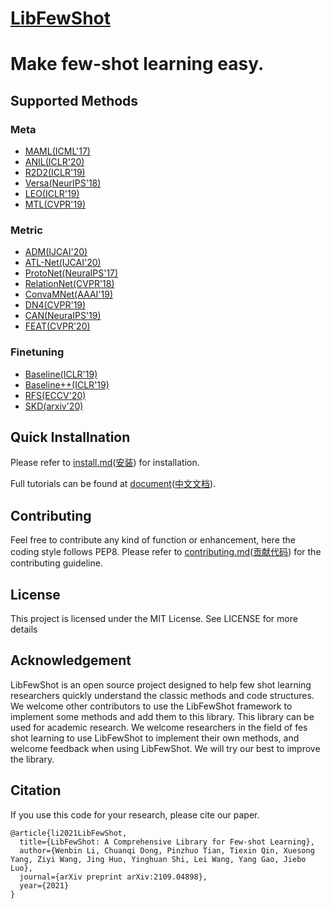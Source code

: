 # [LibFewShot](https://arxiv.org/abs/2109.04898)
Make few-shot learning easy.
=======

## Supported Methods
### Meta
+ [MAML(ICML'17)](https://arxiv.org/abs/1703.03400)
+ [ANIL(ICLR'20)](https://arxiv.org/abs/1909.09157)
+ [R2D2(ICLR'19)](https://arxiv.org/abs/1805.08136)
+ [Versa(NeurIPS'18)](https://openreview.net/forum?id=HkxStoC5F7)
+ [LEO(ICLR'19)](https://arxiv.org/abs/1807.05960)
+ [MTL(CVPR'19)](https://arxiv.org/abs/1812.02391)
### Metric
+ [ADM(IJCAI'20)](https://arxiv.org/abs/2002.00153)
+ [ATL-Net(IJCAI'20)](https://www.ijcai.org/proceedings/2020/0100.pdf)
+ [ProtoNet(NeuraIPS'17)](https://arxiv.org/abs/1703.05175)
+ [RelationNet(CVPR'18)](https://arxiv.org/abs/1711.06025)
+ [ConvaMNet(AAAI'19)](https://ojs.aaai.org//index.php/AAAI/article/view/4885)
+ [DN4(CVPR'19)](https://arxiv.org/abs/1903.12290)
+ [CAN(NeuraIPS'19)](https://arxiv.org/abs/1910.07677)
+ [FEAT(CVPR'20)](http://arxiv.org/abs/1812.03664)
### Finetuning
+ [Baseline(ICLR'19)](https://arxiv.org/abs/1904.04232)
+ [Baseline++(ICLR'19)](https://arxiv.org/abs/1904.04232)
+ [RFS(ECCV'20)](https://arxiv.org/abs/2003.11539)
+ [SKD(arxiv'20)](https://arxiv.org/abs/2006.09785)


## Quick Installnation

Please refer to [install.md](https://libfewshot-en.readthedocs.io/en/latest/install.html)([安装](https://libfewshot-en.readthedocs.io/zh_CN/latest/install.html)) for installation.

Full tutorials can be found at [document](https://libfewshot-en.readthedocs.io/en/latest/)([中文文档](https://libfewshot-en.readthedocs.io/zh_CN/latest/index.html)).

## Contributing
Feel free to contribute any kind of function or enhancement, here the coding style follows PEP8. Please refer to [contributing.md](https://libfewshot-en.readthedocs.io/en/latest/contributing.html)([贡献代码](https://libfewshot-en.readthedocs.io/zh_CN/latest/contributing.html)) for the contributing guideline.

## License
This project is licensed under the MIT License. See  LICENSE for more details

## Acknowledgement
LibFewShot is an open source project designed to help few shot learning researchers quickly understand the classic methods and code structures. We welcome other contributors to use the LibFewShot framework to implement some methods and add them to this library. This library can be used for academic research. We welcome researchers in the field of fes shot learning to use LibFewShot to implement their own methods, and welcome feedback when using LibFewShot. We will try our best to improve the library.

## Citation
If you use this code for your research, please cite our paper.
```
@article{li2021LibFewShot,
  title={LibFewShot: A Comprehensive Library for Few-shot Learning},
  author={Wenbin Li, Chuanqi Dong, Pinzhuo Tian, Tiexin Qin, Xuesong Yang, Ziyi Wang, Jing Huo, Yinghuan Shi, Lei Wang, Yang Gao, Jiebo Luo},
  journal={arXiv preprint arXiv:2109.04898},
  year={2021}
}
```
